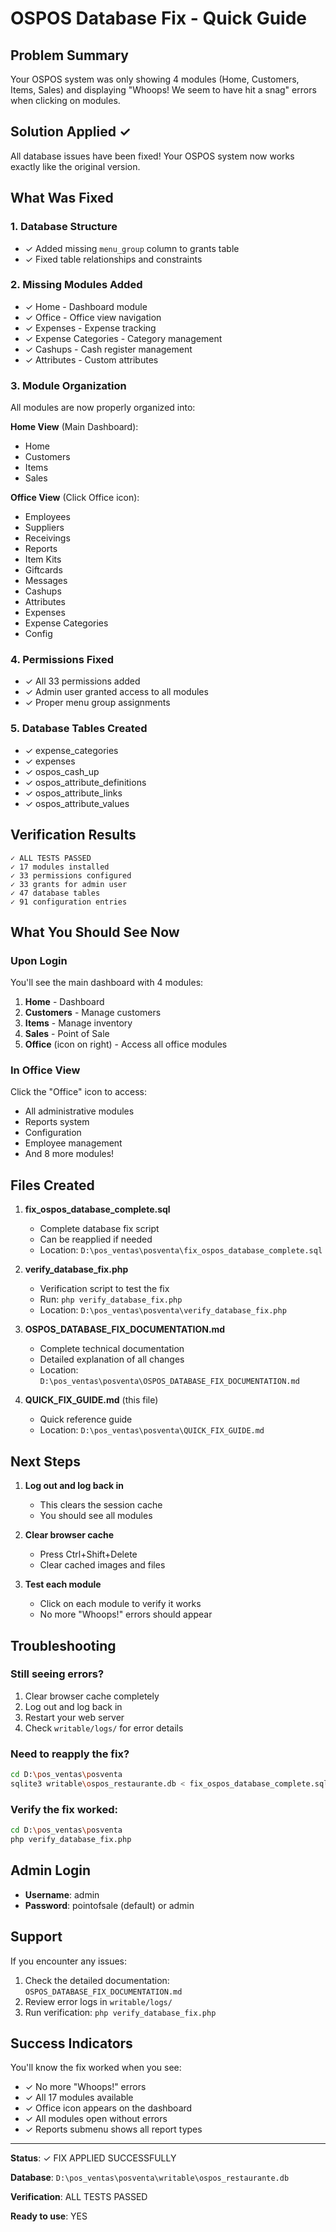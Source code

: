 # OSPOS Database Fix - Quick Guide

## Problem Summary
Your OSPOS system was only showing 4 modules (Home, Customers, Items, Sales) and displaying "Whoops! We seem to have hit a snag" errors when clicking on modules.

## Solution Applied ✓
All database issues have been fixed! Your OSPOS system now works exactly like the original version.

## What Was Fixed

### 1. Database Structure
- ✓ Added missing `menu_group` column to grants table
- ✓ Fixed table relationships and constraints

### 2. Missing Modules Added
- ✓ Home - Dashboard module
- ✓ Office - Office view navigation
- ✓ Expenses - Expense tracking
- ✓ Expense Categories - Category management
- ✓ Cashups - Cash register management
- ✓ Attributes - Custom attributes

### 3. Module Organization
All modules are now properly organized into:

**Home View** (Main Dashboard):
- Home
- Customers
- Items
- Sales

**Office View** (Click Office icon):
- Employees
- Suppliers
- Receivings
- Reports
- Item Kits
- Giftcards
- Messages
- Cashups
- Attributes
- Expenses
- Expense Categories
- Config

### 4. Permissions Fixed
- ✓ All 33 permissions added
- ✓ Admin user granted access to all modules
- ✓ Proper menu group assignments

### 5. Database Tables Created
- ✓ expense_categories
- ✓ expenses
- ✓ ospos_cash_up
- ✓ ospos_attribute_definitions
- ✓ ospos_attribute_links
- ✓ ospos_attribute_values

## Verification Results

```
✓ ALL TESTS PASSED
✓ 17 modules installed
✓ 33 permissions configured
✓ 33 grants for admin user
✓ 47 database tables
✓ 91 configuration entries
```

## What You Should See Now

### Upon Login
You'll see the main dashboard with 4 modules:
1. **Home** - Dashboard
2. **Customers** - Manage customers
3. **Items** - Manage inventory
4. **Sales** - Point of Sale
5. **Office** (icon on right) - Access all office modules

### In Office View
Click the "Office" icon to access:
- All administrative modules
- Reports system
- Configuration
- Employee management
- And 8 more modules!

## Files Created

1. **fix_ospos_database_complete.sql**
   - Complete database fix script
   - Can be reapplied if needed
   - Location: `D:\pos_ventas\posventa\fix_ospos_database_complete.sql`

2. **verify_database_fix.php**
   - Verification script to test the fix
   - Run: `php verify_database_fix.php`
   - Location: `D:\pos_ventas\posventa\verify_database_fix.php`

3. **OSPOS_DATABASE_FIX_DOCUMENTATION.md**
   - Complete technical documentation
   - Detailed explanation of all changes
   - Location: `D:\pos_ventas\posventa\OSPOS_DATABASE_FIX_DOCUMENTATION.md`

4. **QUICK_FIX_GUIDE.md** (this file)
   - Quick reference guide
   - Location: `D:\pos_ventas\posventa\QUICK_FIX_GUIDE.md`

## Next Steps

1. **Log out and log back in**
   - This clears the session cache
   - You should see all modules

2. **Clear browser cache**
   - Press Ctrl+Shift+Delete
   - Clear cached images and files

3. **Test each module**
   - Click on each module to verify it works
   - No more "Whoops!" errors should appear

## Troubleshooting

### Still seeing errors?
1. Clear browser cache completely
2. Log out and log back in
3. Restart your web server
4. Check `writable/logs/` for error details

### Need to reapply the fix?
```bash
cd D:\pos_ventas\posventa
sqlite3 writable\ospos_restaurante.db < fix_ospos_database_complete.sql
```

### Verify the fix worked:
```bash
cd D:\pos_ventas\posventa
php verify_database_fix.php
```

## Admin Login
- **Username**: admin
- **Password**: pointofsale (default) or admin

## Support

If you encounter any issues:
1. Check the detailed documentation: `OSPOS_DATABASE_FIX_DOCUMENTATION.md`
2. Review error logs in `writable/logs/`
3. Run verification: `php verify_database_fix.php`

## Success Indicators

You'll know the fix worked when you see:
- ✓ No more "Whoops!" errors
- ✓ All 17 modules available
- ✓ Office icon appears on the dashboard
- ✓ All modules open without errors
- ✓ Reports submenu shows all report types

---

**Status**: ✓ FIX APPLIED SUCCESSFULLY

**Database**: `D:\pos_ventas\posventa\writable\ospos_restaurante.db`

**Verification**: ALL TESTS PASSED

**Ready to use**: YES
